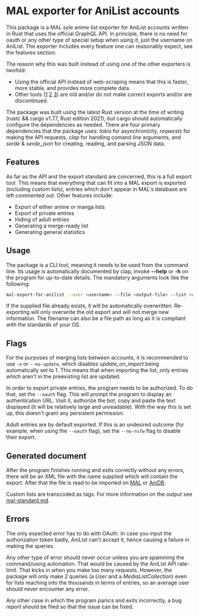 # MAL exporter for AniList accounts

This package is a MAL syle anime list exporter for AniList accounts written in Rust that uses the official GraphQL API. In principle, there is no need for oauth or any other type of special setup when using it, just the username on AniList. The exporter includes every feature one can reasonably expect, see the features section.

The reason why this was built instead of using one of the other exporters is twofold:
- Using the official API instead of web-scraping means that this is faster, more stable, and provides more complete data.
- Other tools ([1](https://anilist.co/forum/thread/4381) [2](https://malscraper.azurewebsites.net/) [3](https://github.com/nathanwentworth/anilist-to-mal)) are old and/or do not make correct exports and/or are discontinued.

The package was built using the latest Rust version at the time of writing (rustc && cargo v1.77, Rust edition 2021), but cargo should automatically configure the dependencies as needed. There are four primary dependencies that the package uses: *tokio* for asynchronicity, *reqwests* for making the API requests, *clap* for handling comand line arguments, and *serde* & *serde\_json* for creating, reading, and parsing JSON data.

## Features

As far as the API and the export standard are concerned, this is a full export tool. This means that everything that can fit into a MAL export is exported (including custom lists), entries which don't appear in MAL's database are left commented out. Other features include:

- Export of either anime or manga lists
- Export of private entries
- Hiding of adult entries
- Generating a merge-ready list
- Generating general statistics

## Usage

The package is a CLI tool, meaning it needs to be used from the command line. Its usage is automatically documented by clap, invoke **--help** or **-h** on the program for up-to-date details. The mandatory arguments look like the following:

```bash
mal-export-for-anilist --user <username> --file <output-file> --list <anime|manga>
```

If the supplied file already exists, it will be automatically overwritten. Re-exporting will only overwrite the old export and will not merge new information. The filename can also be a file path as long as it is compliant with the standards of your OS.

## Flags

For the purposes of merging lists between accounts, it is recommended to use `-n` or `--no-update`, which disables *update_on_import* being automatically set to 1. This means that when importing the list, only entries which aren't in the preexisting list are updated.

In order to export private entries, the program needs to be authorized. To do that, set the `--oauth` flag. This will prompt the program to display an authentication URL. Visit it, authorize the bot, copy and paste the text displayed (it will be relatively large and unreadable). With the way this is set up, this doesn't grant any persistent permission.

Adult entries are by default exported. If this is an undesired outcome (for example, when using the `--oauth` flag), set the `--no-nsfw` flag to disable their export.


## Generated document

After the program finishes running and exits correctly without any errors, there will be an XML file with the name supplied which will contain the export. After that the file is read to be imported on [MAL](https://myanimelist.net/import.php) or [AniDB](https://anidb.net/user/import/).

Custom lists are transcoded as tags. For more information on the output see [mal-standard.md](mal-standard.md).

## Errors

The only expected error has to do with OAuth. In case you input the authorization token badly, AniList can't accept it, hence causing a failure in making the queries.

Any other type of error should never occur unless you are spamming the command/using automation. That would be caused by the AniList API rate-limit. That kicks in when you make too many requests. However, the package will only make 2 queries (a *User* and a *MediaListCollection*) even for lists reaching into the thousands in terms of entries, so an average user should never encounter any error.

Any other case in which the program panics and exits incorrectly, a bug report should be filed so that the issue can be fixed.
